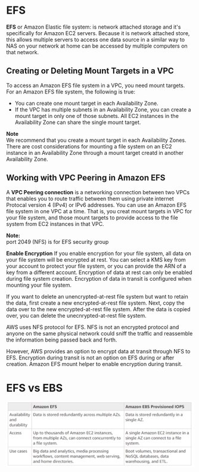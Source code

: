 # EFS
**EFS** or Amazon Elastic file system: is network attached storage and it's specifically for Amazon EC2 servers. Because it is network attached store, this allows multiple servers to access one data source in a similar way to NAS on your network at home can be accessed by multiple computers on that network.

## Creating or Deleting Mount Targets in a VPC
To access an Amazon EFS file system in a VPC, you need mount targets. For an Amazon EFS file system, the following is true:
- You can create one mount target in each Availability Zone.
- If the VPC has multiple subnets in an Availability Zone, you can create a mount target in only one of those subnets. All EC2 instances in the Availability Zone can share the single mount target.

**Note**  
We recommend that you create a mount target in each Availability Zones. There are cost considerations for mounting a file system on an EC2 instance in an Availability Zone through a mount target creatd in another Availability Zone.

## Working with VPC Peering in Amazon EFS
A **VPC Peering connection** is a networking connection between two VPCs that enables you to route traffic between them using private internet Protocal version 4 (IPv4) or IPv6 addresses. You can use an Amazon EFS file system in one VPC at a time. That is, you creat mount targets in VPC for your file system, and those mount targets to provide access to the file system from EC2 instances in that VPC.

**Note:**  
port 2049 (NFS) is for EFS security group

**Enable Encryption**
If you enable encryption for your file system, all data on your file system will be encrypted at rest. You can select a KMS key from your account to protect your file system, or you can provide the ARN of a key from a different account. Encryption of data at rest can only be enabled during file system creation. Encryption of data in transit is configured when mounting your file system.

If you want to delete an unencrypted-at-rest file system but want to retain the data, first create a new encrypted-at-rest file system. Next, copy the data over to the new encrypted-at-rest file system. After the data is copied over, you can delete the unecnrypted-at-rest file system.

AWS uses NFS protocol for EFS. NFS is not an encrypted protocol and anyone on the same physical network could sniff the traffic and reassemble the information being passed back and forth. 

However, AWS provides an option to encrypt data at transit through NFS to EFS. Encryption during transit is not an option on EFS during or after creation. Amazon EFS mount helper to enable encryption during transit.

# EFS vs EBS
<img src="./diagram/efs_vs_ebs.png">